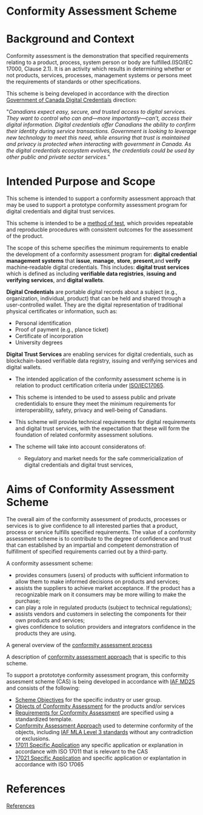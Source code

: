 # Conformity Assessment Scheme

# Background and Context
Conformity assessment is the demonstration that specified requirements relating to a product, process, system person or body are fulfilled.(ISO/IEC 17000, Clause 2.1). It is an activity which results in determining whether or not products, services, processes, management systems or persons meet the requirements of standards or other specifications.


This scheme is being developed in accordance with the direction [Government of Canada Digital Credentials](https://www.canada.ca/en/government/system/digital-government/digital-government-innovations/digital-credentials.html) direction:

"_Canadians expect easy, secure, and trusted access to digital services. They want to control who can and—more importantly—can’t, access their digital information. Digital credentials offer Canadians the ability to confirm their identity during service transactions. Government is looking to leverage new technology to meet this need, while ensuring that trust is maintained and privacy is protected when interacting with government in Canada. As the digital credentials ecosystem evolves, the credentials could be used by other public and private sector services._"


# Intended Purpose and Scope

This scheme is intended to support a conformity assessment approach that may be used to support a prototype conformity assessment program for digital credentials and digital trust services. 

This scheme is intended to be a [method of test](./methods-of-tests.md), which provides repeatable and reproducble procedures with consistent outcomes for the assessment of the product.

The scope of this scheme specifies the minimum requirements to enable the development of a conformity assessment program for: **digital credential management systems** that **issue**, **manage**, **store**, **present**,and **verify** machine‐readable digital credentials. This includes: **digital trust services** which is defined as including **verifiable data registries**, **issuing and verifying services**, and **digital wallets**.

**Digital Credentials** are portable digital records about a subject (e.g., organization, individual, product) that can be held and shared through a user-controlled wallet. They are the digital representation of traditional physical certificates or information, such as:
* Personal identification
* Proof of payment (e.g., plance ticket)
* Certificate of incorporation
* University degrees

**Digital Trust Services** are enabling services for digital credentials, such as blockchain-based verifiable data registry, issuing and verifying services and digital wallets.


* The intended application of the conformity assessment scheme is in relation to product certification criteria under [ISO/IEC17065](https://www.iso.org/standard/46568.html).

* This scheme is intended to be used to assess public and private credentidials to ensure they meet the minimum requirements for interoperability, safety, privacy and well-being of Canadians.

* This scheme will provide technical requirements for digital requirements and digital trust services, with the expectation that these will form the foundation of related conformity assessment solutions.

* The scheme will take into account consideratons of: 
    * Regulatory and market needs for the safe commericialization of digital credentials and digital trust services,

# Aims of Conformity Assessment Scheme
The overall aim of the conformity assessment of products, processes or services is to give confidence to all interested parties that a product, process or service fulfills specified requirements. The value of a conformity assessment scheme is to contribute to the degree of confidence and trust that can established by an impartial and competent demonstration of fulfillment of specified requirements carried out by a third-party.

A conformity assessment scheme:
* provides consumers (users) of products with sufficient information to allow them to make informed decisions on products and services;
* assists the suppliers to achieve market acceptance. If the product has a recognizable mark on it consumers may be more willing to make the purchase;
* can play a role in regulated products (subject to technical regulations);
* assists vendors and customers in selecting the components for their own products and services;
* gives confidence to solution providers and integrators confidence in the products they are using.

A general overview of the [conformity assessment process](./conformity-assessment-process.md)

A description of [conformity assessment approach](conformity-assessment-approach.md) that is specific to this scheme.

To support a protototye conformity assessment program, this conformity assesment scheme (CAS) is being developed in accordance with [IAF MD25](https://iaf.nu/iaf_system/uploads/documents/IAF_MD_25_Criteria_for_the_Evaluation_of_CAS_07012022.pdf) and consists of the following:

* [Scheme Objectives](./objectives.md) for the specific industry or user group.
* [Objects of Conformity Assessment](objects-of-conformity-assessment.md) for the products and/or services
* [Requirements for Conformity Assessment](./objects/objca-template.md) are specified using a standardized template.
* [Conformity Assessment Approach](./conformity-assessment-approach.md) used to determine conformity of the objects, including [IAF MLA Level 3 standards](./iaf-mla-level3.md) without any contradiction or exclusions.
* [17011 Specific Application](./17011-specific-application.md) any specific application or explanation in accordance with ISO 17011 that is relevant to the CAS
*  [17021 Specific Application](./17021-specific-application.md) and specific application or explantation in accordance with ISO 17065



# References
[References](./references.md)